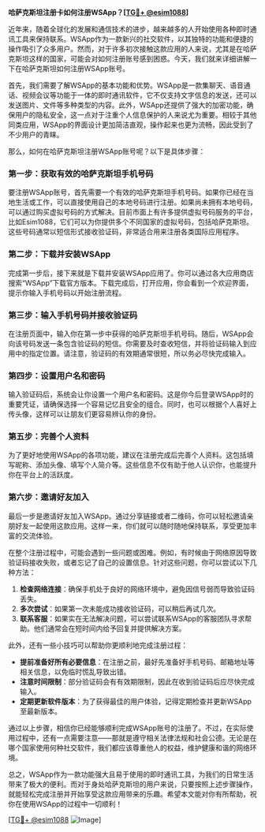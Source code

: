 **哈萨克斯坦注册卡如何注册WSApp？[[TG💪+ @esim1088](https://t.me/s/esim1088)]**

近年来，随着全球化的发展和通信技术的进步，越来越多的人开始使用各种即时通讯工具来保持联系。WSApp作为一款新兴的社交软件，以其独特的功能和便捷的操作吸引了众多用户。然而，对于许多初次接触这款应用的人来说，尤其是在哈萨克斯坦这样的国家，可能会对如何注册账号感到困惑。今天，我们就来详细讲解一下在哈萨克斯坦如何注册WSApp账号。

首先，我们需要了解WSApp的基本功能和优势。WSApp是一款集聊天、语音通话、视频会议等功能于一体的即时通讯软件，它不仅支持文字信息的发送，还可以发送图片、文件等多种类型的内容。此外，WSApp还提供了强大的加密功能，确保用户的隐私安全，这一点对于注重个人信息保护的人来说尤为重要。相较于其他同类应用，WSApp的界面设计更加简洁直观，操作起来也更为流畅，因此受到了不少用户的青睐。

那么，如何在哈萨克斯坦注册WSApp账号呢？以下是具体步骤：

### **第一步：获取有效的哈萨克斯坦手机号码**
要注册WSApp账号，首先需要一个有效的哈萨克斯坦手机号码。如果你已经在当地生活或工作，可以直接使用自己的本地号码进行注册。如果尚未拥有本地号码，可以通过购买虚拟号码的方式解决。目前市面上有许多提供虚拟号码服务的平台，比如Esim1088，它们可以为你提供多个不同国家的虚拟号码，包括哈萨克斯坦。这些号码通常以短信形式接收验证码，非常适合用来注册各类国际应用程序。

### **第二步：下载并安装WSApp**
完成第一步后，接下来就是下载并安装WSApp应用了。你可以通过各大应用商店搜索“WSApp”下载官方版本。下载完成后，打开应用，你会看到一个欢迎界面，提示你输入手机号码以开始注册流程。

### **第三步：输入手机号码并接收验证码**
在注册页面中，输入你在第一步中获得的哈萨克斯坦手机号码。随后，WSApp会向该号码发送一条包含验证码的短信。你需要及时查收短信，并将验证码输入到应用中的指定位置。请注意，验证码的有效期通常很短，所以务必尽快完成输入。

### **第四步：设置用户名和密码**
输入验证码后，系统会让你设置一个用户名和密码。这是你今后登录WSApp时的重要凭证，请确保选择一个容易记忆且安全的组合。同时，也可以根据个人喜好上传头像，这样可以让朋友们更容易辨认你的身份。

### **第五步：完善个人资料**
为了更好地使用WSApp的各项功能，建议在注册完成后完善个人资料。这包括填写昵称、添加头像、填写个人简介等。这些信息不仅有助于他人认识你，也能提升你在平台上的活跃度。

### **第六步：邀请好友加入**
最后一步是邀请好友加入WSApp。通过分享链接或者二维码，你可以轻松邀请亲朋好友一起使用这款应用。这样一来，你们就可以随时随地保持联系，享受更加丰富的交流体验。

在整个注册过程中，可能会遇到一些问题或困难。例如，有时候由于网络原因导致验证码接收失败，或者忘记了自己的设置信息。针对这些问题，你可以尝试以下几种方法：

1. **检查网络连接**：确保手机处于良好的网络环境中，避免因信号弱而导致验证码丢失。
2. **多次尝试**：如果第一次未能成功接收验证码，可以稍后再试几次。
3. **联系客服**：如果实在无法解决问题，可以尝试联系WSApp的客服团队寻求帮助。他们通常会在短时间内给予回复并提供解决方案。

此外，还有一些小技巧可以帮助你更顺利地完成注册过程：

- **提前准备好所有必要信息**：在注册之前，最好先准备好手机号码、邮箱地址等相关信息，以免临时慌乱导致出错。
- **注意时间限制**：部分验证码会有有效期限制，因此在收到验证码后应尽快完成输入。
- **定期更新软件版本**：为了获得最佳的用户体验，记得定期检查并更新WSApp至最新版本。

通过以上步骤，相信你已经能够顺利完成WSApp账号的注册了。不过，在实际使用过程中，还有一点需要注意——那就是遵守相关法律法规和社会公德。无论是在哪个国家使用何种社交软件，我们都应该尊重他人的权益，维护健康和谐的网络环境。

总之，WSApp作为一款功能强大且易于使用的即时通讯工具，为我们的日常生活带来了极大的便利。而对于身处哈萨克斯坦的用户来说，只要按照上述步骤操作，就能轻松完成注册并开始享受这款应用带来的乐趣。希望本文能对你有所帮助，祝你在使用WSApp的过程中一切顺利！

[[TG💪+ @esim1088](https://t.me/s/esim1088) ![Image](https://i.postimg.cc/4NQfJmqS/Snipaste-2025-05-13-00-14-12.png)]